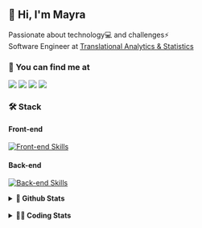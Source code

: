 ## 👋 Hi, I'm Mayra

Passionate about technology💻 and challenges⚡  
Software Engineer at [Translational Analytics & Statistics](https://www.trans-stat.com/)

### 💬 You can find me at

<a href="https://mayra.dev" target="_blank" rel="noopener"><img src="https://img.shields.io/badge/-mayra.dev-005FED?style=flat&logo=Google-chrome&logoColor=white"/></a>
<a href="https://linkedin.com/in/mayraamaral" target="_blank" rel="noopener"><img src="https://img.shields.io/badge/-/mayraamaral-0077B5?style=flat&logo=Linkedin&logoColor=white"/></a>
<a href="mailto:mayra@mayra.dev" target="_blank" rel="noopener"><img src="https://img.shields.io/badge/-mayra@mayra.dev-D14836?style=flat&logo=Gmail&logoColor=white"/></a>
<a href="" target="_blank" rel="noopener"><img src="https://img.shields.io/badge/-mayraamaral-7289DA?style=flat&logo=Discord&logoColor=white"/></a>

### 🛠️ Stack
#### Front-end

[![Front-end Skills](https://skillicons.dev/icons?i=react,next,angular,redux,styledcomponents,html,css,sass,js,ts,figma)](https://skillicons.dev)
#### Back-end

[![Back-end Skills](https://skillicons.dev/icons?i=nodejs,ts,aws,java,spring,python,postgres,mysql,git,linux,bash,docker,jenkins)](https://skillicons.dev)
  

<details>
    <summary><strong>📌 Github Stats</strong></summary>
    <br />
    <div align="center">
        <table>
      <td><img height="160em" src="https://github-readme-stats.vercel.app/api?username=mayraamaral&show_icons=true&theme=algolia&hide_border=true&hide=stars&count_private=true" alt="Readme stats"></td>
      <td><img height="160em" src="https://github-readme-stats.vercel.app/api/top-langs/?username=mayraamaral&&layout=compact&&theme=algolia&hide_border=true&langs_count=6" alt="Language stats"></td>
       </table>
  </div> 
    

  <p align="center">
    <img src="https://github-readme-streak-stats.herokuapp.com?user=mayraamaral&theme=dark&hide_border=true&date_format=j%20M%5B%20Y%5D&locale=pt-br&background=050F2C&ring=0195DD&fire=23AA7D&currStreakLabel=23AA7D" alt="Streak stats">
  </p> 
</details>

<br />

<details>
  <summary><strong>👩‍💻 Coding Stats</strong></summary>
  <br />
  
  <!--START_SECTION:waka-->
![Code Time](http://img.shields.io/badge/Code%20Time-1%2C068%20hrs%2039%20mins-blue)

**🐱 My GitHub Data** 

> 📦 640.9 kB Used in GitHub's Storage 
 > 
> 🏆 851 Contributions in the Year 2025
 > 
> 🚫 Not Opted to Hire
 > 
> 📜 66 Public Repositories 
 > 
> 🔑 35 Private Repositories 
 > 
**I'm an Early 🐤** 

```text
🌞 Morning                1061 commits        ███░░░░░░░░░░░░░░░░░░░░░░   13.55 % 
🌆 Daytime                4330 commits        ██████████████░░░░░░░░░░░   55.29 % 
🌃 Evening                2058 commits        ███████░░░░░░░░░░░░░░░░░░   26.28 % 
🌙 Night                  383 commits         █░░░░░░░░░░░░░░░░░░░░░░░░   04.89 % 
```
📅 **I'm Most Productive on Wednesday** 

```text
Monday                   1414 commits        █████░░░░░░░░░░░░░░░░░░░░   18.05 % 
Tuesday                  1518 commits        █████░░░░░░░░░░░░░░░░░░░░   19.38 % 
Wednesday                1649 commits        █████░░░░░░░░░░░░░░░░░░░░   21.05 % 
Thursday                 1237 commits        ████░░░░░░░░░░░░░░░░░░░░░   15.79 % 
Friday                   1203 commits        ████░░░░░░░░░░░░░░░░░░░░░   15.36 % 
Saturday                 347 commits         █░░░░░░░░░░░░░░░░░░░░░░░░   04.43 % 
Sunday                   464 commits         █░░░░░░░░░░░░░░░░░░░░░░░░   05.92 % 
```


📊 **This Week I Spent My Time On** 

```text
🕑︎ Time Zone: America/Sao_Paulo

💬 Programming Languages: 
TypeScript               10 hrs 54 mins      ██████████████████████░░░   89.99 % 
Other                    29 mins             █░░░░░░░░░░░░░░░░░░░░░░░░   04.05 % 
JSON                     15 mins             █░░░░░░░░░░░░░░░░░░░░░░░░   02.17 % 
Markdown                 14 mins             ░░░░░░░░░░░░░░░░░░░░░░░░░   01.96 % 
CSS                      10 mins             ░░░░░░░░░░░░░░░░░░░░░░░░░   01.45 % 

🔥 Editors: 
Cursor                   12 hrs 6 mins       █████████████████████████   100.00 % 

💻 Operating System: 
Linux                    12 hrs 6 mins       █████████████████████████   100.00 % 
```

**I Mostly Code in Java** 

```text
Java                     118 repos           ███████░░░░░░░░░░░░░░░░░░   28.50 % 
JavaScript               92 repos            ██████░░░░░░░░░░░░░░░░░░░   22.22 % 
TypeScript               78 repos            █████░░░░░░░░░░░░░░░░░░░░   18.84 % 
Python                   3 repos             ░░░░░░░░░░░░░░░░░░░░░░░░░   00.72 % 
PHP                      2 repos             ░░░░░░░░░░░░░░░░░░░░░░░░░   00.48 % 
```




 Last Updated on 31/10/2025 19:22:58 UTC
<!--END_SECTION:waka-->

</details>
